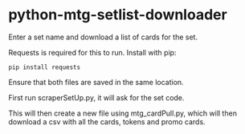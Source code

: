 # python-mtg-setlist-downloader
Enter a set name and download a list of cards for the set.

Requests is required for this to run. Install with pip:
```
pip install requests
```

Ensure that both files are saved in the same location.

First run scraperSetUp.py, it will ask for the set code.

This will then create a new file using mtg_cardPull.py, which will then download a csv with all the cards, tokens and promo cards.
